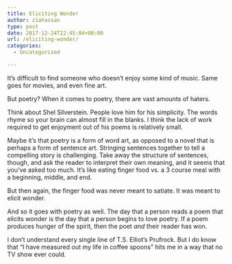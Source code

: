 ```yaml
---
title: Eliciting Wonder
author: ziahassan
type: post
date: 2017-12-24T22:45:04+00:00
url: /eliciting-wonder/
categories:
  - Uncategorized

---
```

It’s difficult to find someone who doesn’t enjoy some kind of music. Same goes for movies, and even fine art.

But poetry? When it comes to poetry, there are vast amounts of haters.

Think about Shel Silverstein. People love him for his simplicity. The words rhyme so your brain can almost fill in the blanks. I think the lack of work required to get enjoyment out of his poems is relatively small. 

Maybe it’s that poetry is a form of word art, as opposed to a novel that is perhaps a form of sentence art. Stringing sentences together to tell a compelling story is challenging. Take away the structure of sentences, though, and ask the reader to interpret their own meaning, and it seems that you’ve asked too much. It’s like eating finger food vs. a 3 course meal with a beginning, middle, and end.

But then again, the finger food was never meant to satiate. It was meant to elicit wonder.

And so it goes with poetry as well. The day that a person reads a poem that elicits wonder is the day that a person begins to love poetry. If a poem produces hunger of the spirit, then the poet _and_ their reader has won. 

I don’t understand every single line of T.S. Elliot’s Prufrock. But I do know that “I have measured out my life in coffee spoons” hits me in a way that no TV show ever could.